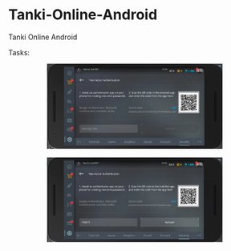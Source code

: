 # Tanki-Online-Android
Tanki Online Android

Tasks:

<p align="center">
  <img src="https://github.com/alexrnov/Files/blob/master/to_android39.jpg" width="350" title="UI">
</p>

<p align="center">
  <img src="https://github.com/alexrnov/Files/blob/master/to_android40.jpg" width="350" title="UI">
</p>
